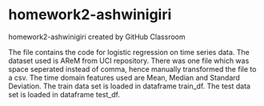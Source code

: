 # homework2-ashwinigiri
homework2-ashwinigiri created by GitHub Classroom

The file contains the code for logistic regression on time series data.
The dataset used is AReM from UCI repository.
There was one file which was space seperated instead of comma, hence manually transformed the file to a csv.
The time domain features used are Mean, Median and Standard Deviation.
The train data set is loaded in dataframe train_df.
The test data set is loaded in dataframe test_df.
